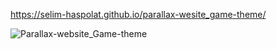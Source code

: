 https://selim-haspolat.github.io/parallax-wesite_game-theme/


![Parallax-website_Game-theme](https://user-images.githubusercontent.com/118964736/209480586-620d2a0b-55df-4d22-b9e2-e52a11bcca4e.gif)
